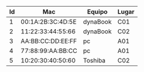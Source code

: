 | Id  |      Mac      |      Equipo      |  Lugar   |
|-----|---------------|------------------|----------|
|  1  |  00:1A:2B:3C:4D:5E  |  dynaBook  |  C01     |
|  2  |  11:22:33:44:55:66  |  dynaBook  |  C02     |
|  3  |  AA:BB:CC:DD:EE:FF  |  pc        |  A01     |   
|  4  |  77:88:99:AA:BB:CC  |  pc        |  A01     |
|  5  |  10:20:30:40:50:60  |  Toshiba   |  C02     |
